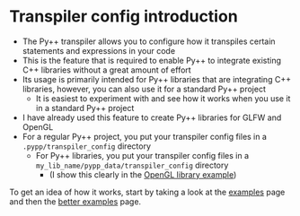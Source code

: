 # Transpiler config introduction

- The Py++ transpiler allows you to configure how it transpiles certain statements and expressions in your code
- This is the feature that is required to enable Py++ to integrate existing C++ libraries without a great amount of effort
- Its usage is primarily intended for Py++ libraries that are integrating C++ libraries, however, you can also use it for a standard Py++ project
    - It is easiest to experiment with and see how it works when you use it in a standard Py++ project
- I have already used this feature to create Py++ libraries for GLFW and OpenGL
- For a regular Py++ project, you put your transpiler config files in a `.pypp/transpiler_config` directory
    - For Py++ libraries, you put your transpiler config files in a `my_lib_name/pypp_data/transpiler_config` directory
        - (I show this clearly in the [OpenGL library example](../../external_libraries/opengl_example.md))

To get an idea of how it works, start by taking a look at the [examples](examples.md) page and then the [better examples](better_examples.md) page.